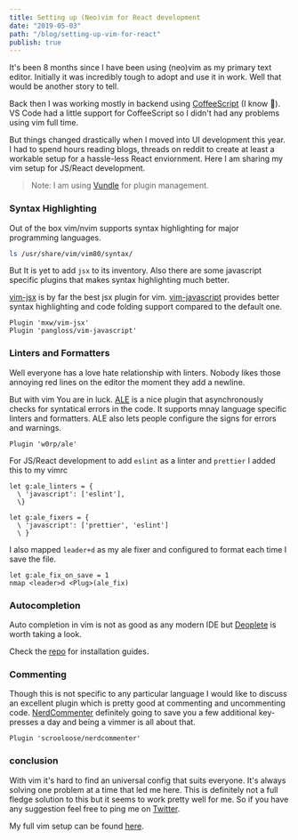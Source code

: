 ```yaml
---
title: Setting up (Neo)vim for React development
date: "2019-05-03"
path: "/blog/setting-up-vim-for-react"
publish: true
---
```


It's been 8 months since I have been using (neo)vim as my primary text editor.
Initially it was incredibly tough to adopt and use it in work. Well that would
be another story to tell.

Back then I was working mostly in backend using [CoffeeScript](https://coffeescript.org/)
(I know 🙈). VS Code had a little support for CoffeeScript so I didn't had any 
problems using vim full time.

But things changed drastically when I moved into UI development this year. I had
to spend hours reading blogs, threads on reddit to create at least a workable
setup for a hassle-less React enviornment. Here I am sharing my vim setup for 
JS/React development.

> Note: I am using [Vundle](https://github.com/VundleVim/Vundle.vim) for plugin
> management.

### Syntax Highlighting

Out of the box vim/nvim supports syntax highlighting for major programming
languages.

``` bash
ls /usr/share/vim/vim80/syntax/
```

But It is yet to add `jsx` to its inventory. Also there are some javascript 
specific plugins that makes syntax highlighting much better.

[vim-jsx](https://github.com/mxw/vim-jsx) is by far the best jsx plugin for vim.
[vim-javascript](https://github.com/pangloss/vim-javascript) provides better 
syntax highlighting and code folding support compared to the default one.


``` vim
Plugin 'mxw/vim-jsx'
Plugin 'pangloss/vim-javascript'
```
### Linters and Formatters

Well everyone has a love hate relationship with linters. Nobody likes those 
annoying red lines on the editor the moment they add a newline.

But with vim You are in luck. [ALE](https://github.com/w0rp/ale) is a nice 
plugin that asynchronously checks for syntatical errors in the code. It supports
mnay language specific linters and formatters. ALE also lets people configure
the signs for errors and warnings.

``` vim
Plugin 'w0rp/ale'
```

For JS/React development to add `eslint` as a linter and `prettier` I added
this to my vimrc

``` vim
let g:ale_linters = {
  \ 'javascript': ['eslint'],
  \}

let g:ale_fixers = {
  \ 'javascript': ['prettier', 'eslint']
  \ }
```

I also mapped `leader+d` as my ale fixer and configured to format each time I
save the file.

``` vim
let g:ale_fix_on_save = 1
nmap <leader>d <Plug>(ale_fix)
```

### Autocompletion

Auto completion in vim is not as good as any modern IDE but [Deoplete](https://github.com/Shougo/deoplete.nvim)
is worth taking a look.

Check the [repo](https://github.com/Shougo/deoplete.nvim#install) for 
installation guides.

### Commenting

Though this is not specific to any particular language I would like to discuss
an excellent plugin which is pretty good at commenting and uncommenting code.
[NerdCommenter](https://github.com/scrooloose/nerdcommenter) definitely going
to save you a few additional key-presses a day and being a vimmer is all about 
that.

``` vim
Plugin 'scrooloose/nerdcommenter'
```

### conclusion

With vim it's hard to find an universal config that suits everyone. It's always
solving one problem at a time that led me here. This is definitely not a full
fledge solution to this but it seems to work pretty well for me. So if you have 
any suggestion feel free to ping me on [Twitter](https://twitter.com/ThisIsRudra).

My full vim setup can be found [here](https://github.com/mrprofessor/dotfiles/blob/master/.vimrc).
